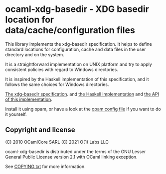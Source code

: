 ocaml-xdg-basedir - XDG basedir location for data/cache/configuration files
===========================================================================

This library implements the xdg-basedir specification. It helps to define standard locations for configuration, cache and data files in the user directory and on the system.

It is a straightforward implementation on UNIX platform and try to apply consistent policies with regard to Windows directories.

It is inspired by the Haskell implementation of this specification, and it follows the same choices for Windows directories.

[The xdg-basedir specification](http://standards.freedesktop.org/basedir-spec/basedir-spec-latest.html). and [the Haskell implementation](http://github.com/willdonnelly/xdg-basedir) and [the API of this implementation](http://xdg-basedir.forge.ocamlcore.org/api).

Install it using opam, or have a look at the [opam config file](./xdg-basedir.opam) if you want to do it yourself.

Copyright and license
---------------------

(C) 2010 OCamlCore SARL
(C) 2021 O(1) Labs LLC

ocaml-xdg-basedir is distributed under the terms of the GNU Lesser General
Public License version 2.1 with OCaml linking exception.

See [COPYING.txt](COPYING.txt) for more information.
